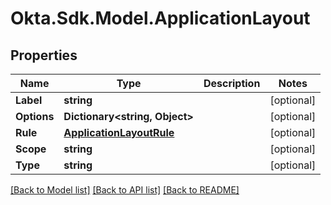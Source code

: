 # Okta.Sdk.Model.ApplicationLayout

## Properties

Name | Type | Description | Notes
------------ | ------------- | ------------- | -------------
**Label** | **string** |  | [optional] 
**Options** | **Dictionary&lt;string, Object&gt;** |  | [optional] 
**Rule** | [**ApplicationLayoutRule**](ApplicationLayoutRule.md) |  | [optional] 
**Scope** | **string** |  | [optional] 
**Type** | **string** |  | [optional] 

[[Back to Model list]](../README.md#documentation-for-models) [[Back to API list]](../README.md#documentation-for-api-endpoints) [[Back to README]](../README.md)

